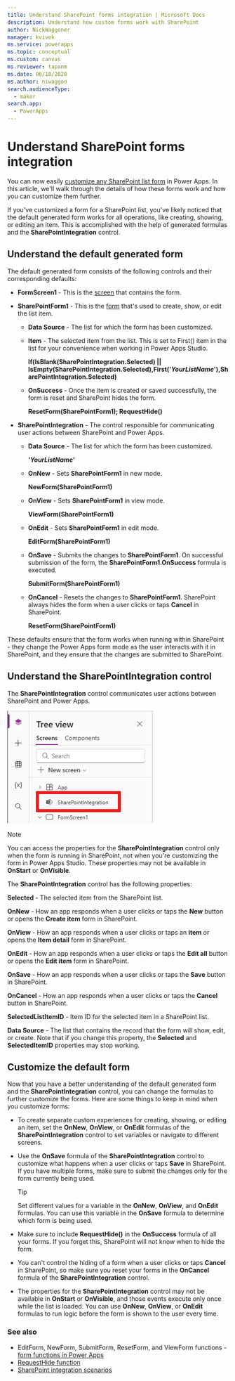 ```yaml
---
title: Understand SharePoint forms integration | Microsoft Docs
description: Understand how custom forms work with SharePoint
author: NickWaggoner
manager: kvivek
ms.service: powerapps
ms.topic: conceptual
ms.custom: canvas
ms.reviewer: tapanm
ms.date: 06/18/2020
ms.author: niwaggon
search.audienceType: 
  - maker
search.app: 
  - PowerApps
---
```

# Understand SharePoint forms integration
You can now easily [customize any SharePoint list form](customize-list-form.md) in Power Apps. In this article, we'll walk through the details of how these forms work and how you can customize them further.

If you've customized a form for a SharePoint list, you've likely noticed that the default generated form works for all operations, like creating, showing, or editing an item. This is accomplished with the help of generated formulas and the **SharePointIntegration** control.

## Understand the default generated form

The default generated form consists of the following controls and their corresponding defaults:

* **FormScreen1** - This is the [screen](controls/control-screen.md) that contains the form.

* **SharePointForm1** - This is the [form](working-with-forms.md) that's used to create, show, or edit the list item.

    * **Data Source** - The list for which the form has been customized.

    * **Item** - The selected item from the list. This is set to First() item in the list for your convenience when working in Power Apps Studio.

        **If(IsBlank(SharePointIntegration.Selected) || IsEmpty(SharePointIntegration.Selected),First('*YourListName*'),SharePointIntegration.Selected)**

    * **OnSuccess** -  Once the item is created or saved successfully, the form is reset and SharePoint hides the form.

        **ResetForm(SharePointForm1); RequestHide()**

* **SharePointIntegration** - The control responsible for communicating user actions between SharePoint and Power Apps.

    * **Data Source** - The list for which the form has been customized.

        **'*YourListName*'**

    * **OnNew** - Sets **SharePointForm1** in new mode.

        **NewForm(SharePointForm1)**

    * **OnView** - Sets **SharePointForm1** in view mode.

        **ViewForm(SharePointForm1)**

    * **OnEdit** - Sets **SharePointForm1** in edit mode.

        **EditForm(SharePointForm1)**

    * **OnSave** - Submits the changes to **SharePointForm1**. On successful submission of the form, the **SharePointForm1.OnSuccess** formula is executed.

        **SubmitForm(SharePointForm1)**

    * **OnCancel** - Resets the changes to **SharePointForm1**. SharePoint always hides the form when a user clicks or taps **Cancel** in SharePoint.

        **ResetForm(SharePointForm1)**

These defaults ensure that the form works when running within SharePoint - they change the Power Apps form mode as the user interacts with it in SharePoint, and they ensure that the changes are submitted to SharePoint.

## Understand the SharePointIntegration control
The **SharePointIntegration** control communicates user actions between SharePoint and Power Apps.

![SharePoint integration object](./media/sharepoint-form-integration/sharepointintegration-object.png)

>[!NOTE]
>You can access the properties for the **SharePointIntegration** control only when the form is running in SharePoint, not when you're customizing the form in Power Apps Studio. These properties may not be available in **OnStart** or **OnVisible**. 

The **SharePointIntegration** control has the following properties:

**Selected** - The selected item from the SharePoint list.

**OnNew** - How an app responds when a user clicks or taps the **New** button or opens the **Create item** form in SharePoint.

**OnView** - How an app responds when a user clicks or taps an **item** or opens the **Item detail** form in SharePoint.

**OnEdit** - How an app responds when a user clicks or taps the **Edit all** button or opens the **Edit item** form in SharePoint.

**OnSave** - How an app responds when a user clicks or taps the **Save** button in SharePoint.

**OnCancel** - How an app responds when a user clicks or taps the **Cancel** button in SharePoint.

**SelectedListItemID** - Item ID for the selected item in a SharePoint list.

**Data Source** - The list that contains the record that the form will show, edit, or create. Note that if you change this property, the **Selected** and **SelectedItemID** properties may stop working.

## Customize the default form
Now that you have a better understanding of the default generated form and the **SharePointIntegration** control, you can change the formulas to further customize the forms. Here are some things to keep in mind when you customize forms:

* To create separate custom experiences for creating, showing, or editing an item, set the **OnNew**, **OnView**, or **OnEdit** formulas of the **SharePointIntegration** control to set variables or navigate to different screens.

* Use the **OnSave** formula of the **SharePointIntegration** control to customize what happens when a user clicks or taps **Save** in SharePoint. If you have multiple forms, make sure to submit the changes only for the form currently being used.

  > [!TIP]
  >    Set different values for a variable in the **OnNew**, **OnView**, and **OnEdit** formulas. You can use this variable in the **OnSave** formula to determine which form is being used.

* Make sure to include **RequestHide()** in the **OnSuccess** formula of all your forms. If you forget this, SharePoint will not know when to hide the form.

* You can't control the hiding of a form when a user clicks or taps **Cancel** in SharePoint, so make sure you reset your forms in the **OnCancel** formula of the **SharePointIntegration** control.

* The properties for the **SharePointIntegration** control may not be available in **OnStart** or **OnVisible**, and those events execute only once while the list is loaded. You can use **OnNew**, **OnView**, or **OnEdit** formulas to run logic before the form is shown to the user every time. 

### See also

- EditForm, NewForm, SubmitForm, ResetForm, and ViewForm functions - [form functions in Power Apps](functions/function-form.md)
- [RequestHide function](functions/function-requesthide.md)
- [SharePoint integration scenarios](sharepoint/scenarios-intro.md)
